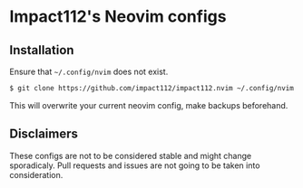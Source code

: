 # Impact112's Neovim configs

## Installation
Ensure that `~/.config/nvim` does not exist.
```bash
$ git clone https://github.com/impact112/impact112.nvim ~/.config/nvim
```
This will overwrite your current neovim config, make backups beforehand.

## Disclaimers
These configs are not to be considered stable and might change sporadicaly.
Pull requests and issues are not going to be taken into consideration.
